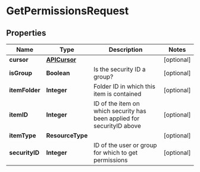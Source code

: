 

# GetPermissionsRequest


## Properties

| Name | Type | Description | Notes |
|------------ | ------------- | ------------- | -------------|
|**cursor** | [**APICursor**](APICursor.md) |  |  [optional] |
|**isGroup** | **Boolean** | Is the security ID a group? |  [optional] |
|**itemFolder** | **Integer** | Folder ID in which this item is contained |  [optional] |
|**itemID** | **Integer** | ID of the item on which security has been applied for securityID above |  [optional] |
|**itemType** | **ResourceType** |  |  [optional] |
|**securityID** | **Integer** | ID of the user or group for which to get permissions |  [optional] |




